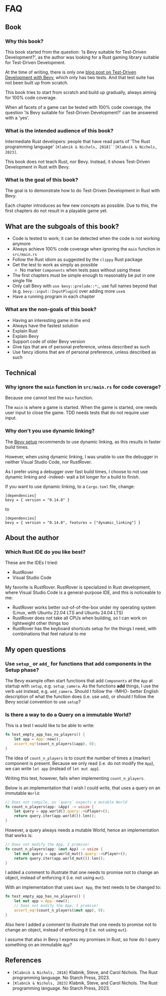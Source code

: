 # FAQ

## Book

### Why this book?

This book started from the question: 'Is Bevy suitable for Test-Driven Development?',
as the author was looking for a Rust gaming library
suitable for Test-Driven Development.

At the time of writing, there is only one [blog post on Test-Driven Development with Bevy](https://edgardocarreras.com/blog/tdd-in-rust-game-engine-bevy/),
which only has two tests. And that test suite has not been
built up from scratch.

This book tries to start from scratch and build up gradually,
always aiming for 100% code coverage.

When all facets of a game can be tested with 100% code coverage,
the question 'Is Bevy suitable for Test-Driven Development?'
can be answered with a 'yes'.

### What is the intended audience of this book?

Intermediate Rust developers: people that have read parts of
'The Rust programming language' `[Klabnik & Nichols, 2018]``[Klabnik & Nichols, 2023]`.

This book does not teach Rust, nor Bevy.
Instead, it shows Test-Driven Development in Rust with Bevy.

### What is the goal of this book?

The goal is to demonstrate how to do Test-Driven Development
in Rust with Bevy.

Each chapter introduces as few new concepts as possible.
Due to this, the first chapters do not result in a playable game yet.

## What are the subgoals of this book?

* Code is tested to work; it can be detected when the code is not working anymore
* Always achieve 100% code coverage when ignoring
  the `main` function in `src/main.rs`
* Follow the Rust idiom as suggested by the `clippy` Rust package
* Get the test to work as simply as possible
    * No marker `Components` when tests pass without using these
* The first chapters must be simple enough to reasonably be put in one single file
* Only call Bevy with `use bevy::prelude::*;`, use full names beyond that (e.g.
  `bevy::input::InputPlugin`) over adding more `use`s
* Have a running program in each chapter

### What are the non-goals of this book?

* Having an interesting game in the end
* Always have the fastest solution
* Explain Rust
* Explain Bevy
* Support code of older Bevy version
* Give tips that are of personal preference,
  unless described as such
* Use fancy idioms that are of personal preference,
  unless described as such

## Technical

### Why ignore the `main` function in `src/main.rs` for code coverage?

Because one cannot test the `main` function.

The `main` is where a game is started.
When the game is started, one needs user input to close the game.
TDD needs tests that do not require user input.

### Why don't you use dynamic linking?

The [Bevy setup](https://bevyengine.org/learn/quick-start/getting-started/setup/)
recommends to use dynamic linking, as this results in faster build times.

However, when using dynamic linking, I was unable to use the debugger
in neither Visual Studio Code, nor RustRover.

As I prefer using a debugger over fast build times, I choose to not
use dynamic linking and -indeed- wait a bit longer for a build to finish.

If you want to use dynamic linking, to a `Cargo.toml` file, change:

```text
[dependencies]
bevy = { version = "0.14.0" }
```

to

```text
[dependencies]
bevy = { version = "0.14.0", features = ["dynamic_linking"] }
```

## About the author

### Which Rust IDE do you like best?

These are the IDEs I tried:

* RustRover
* Visual Studio Code

My favorite is RustRover.
RustRover is specialized in Rust development, where Visual Studio Code is a general-purpose IDE, and this is noticeable to me:

* RustRover works better out-of-of-the-box under my operating system (Linux, with Ubuntu 22.04 LTS and Ubuntu 24.04 LTS)
* RustRover does not take all CPUs when building, so I can work on lightweight other things too
* RustRover has the keyboard shortcuts setup for the things I need, with combinations that feel natural to me

## My open questions

### Use `setup_` or `add_` for functions that add components in the Setup phase?

The Bevy example often start functions that
add `Components` at the `App` at startup with `setup`, e.g. `setup_camera`.
As the functions **add** things, I use the verb `add` instead,
e.g. `add_camera`. Should I follow the -IMHO- better English description
of what the function does (i.e. use `add`),
or should I follow the Bevy social convention
to use `setup`?

### Is there a way to do a Query on a immutable World?

This is a test I would like to be able to write:

```rust
fn test_empty_app_has_no_players() {
    let app = App::new();
    assert_eq!(count_n_players(&app), 0);
}
```

The idea of `count_n_players` is to count the number of times a (marker) component is present.
Because we only read (i.e. do not modify the `App`), we can write `let app` (instead of `let mut app`).

Writing this test, however, fails when implementing `count_n_players`.

Below is an implementation that I wish I could write, that uses a query on an immutable `World`:

```rust
// Does not compile, as `query` expects a mutable World
fn count_n_players(app: &App) -> usize {
    let query = app.world().query::<&Player>();
    return query.iter(app.world()).len();
}
```

However, a query always needs a mutable World, hence an implementation that works is:

```rust
// Does not modify the App, I promise!
fn count_n_players(app: &mut App) -> usize {
    let mut query = app.world_mut().query::<&Player>();
    return query.iter(app.world_mut()).len();
}
```

I added a comment to illustrate that one needs to promise not to change an object, instead of enforcing it (i.e. not using `mut`).

With an implementation that uses `&mut App`, the test needs to be changed to:

```rust
fn test_empty_app_has_no_players() {
    let mut app = App::new();
    // Does not modify the App, I promise!
    assert_eq!(count_n_players(&mut app), 0);
}
```

Also here I added a comment to illustrate that one needs to promise not to change an object, instead of enforcing it (i.e. not using `mut`).

I assume that also in Bevy I express my promises in Rust, so how do I query something on an immutable `App`?

## References

* `[Klabnik & Nichols, 2018]` Klabnik, Steve, and Carol Nichols.
  The Rust programming language. No Starch Press, 2023.
* `[Klabnik & Nichols, 2023]` Klabnik, Steve, and Carol Nichols.
  The Rust programming language. No Starch Press, 2023.
